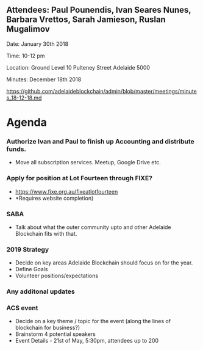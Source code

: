 

## Attendees: Paul Pounendis, Ivan Seares Nunes, Barbara Vrettos, Sarah Jamieson, Ruslan Mugalimov

Date: January 30th 2018

Time: 10-12 pm

Location: Ground Level 10 Pulteney Street Adelaide 5000

Minutes: December 18th 2018

https://github.com/adelaideblockchain/admin/blob/master/meetings/minutes_18-12-18.md

# Agenda

### Authorize Ivan and Paul to finish up Accounting and distribute funds. 
* Move all subscription services. Meetup, Google Drive etc. 

### Apply for position at Lot Fourteen through FIXE?
* https://www.fixe.org.au/fixeatlotfourteen 
* *Requires website completion)

### SABA 
* Talk about what the outer community upto and other Adelaide Blockchain fits with that. 

### 2019 Strategy
* Decide on key areas Adelaide Blockchain should focus on for the year. 
* Define Goals
* Volunteer positions/expectations

### Any additonal updates

### ACS event 
* Decide on a key theme / topic for the event (along the lines of blockchain for business?)
* Brainstorm 4 potential speakers 
* Event Details - 21st of May, 5:30pm, attendees up to 200
  


    
  


